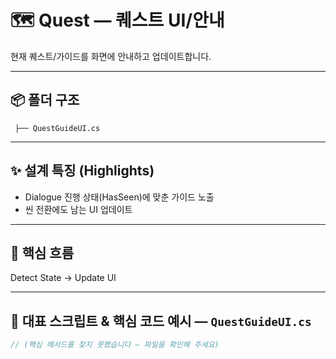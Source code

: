 # 🗺️ Quest — 퀘스트 UI/안내

현재 퀘스트/가이드를 화면에 안내하고 업데이트합니다.

---

## 📦 폴더 구조
```
 ├── QuestGuideUI.cs
```

---

## ✨ 설계 특징 (Highlights)
- Dialogue 진행 상태(HasSeen)에 맞춘 가이드 노출
- 씬 전환에도 남는 UI 업데이트

---

## 🔁 핵심 흐름
Detect State → Update UI

---

## 🧩 대표 스크립트 & 핵심 코드 예시 — `QuestGuideUI.cs`
```csharp
// (핵심 메서드를 찾지 못했습니다 — 파일을 확인해 주세요)
```
